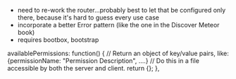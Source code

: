 

* need to re-work the router...probably best to let that be configured only there, because it's hard to guess every use case
* incorporate a better Error pattern (like the one in the Discover Meteor book)
* requires bootbox, bootstrap


availablePermissions: function() {
		// Return an object of key/value pairs, like:  {permissionName: "Permission Description", ....}
		// Do this in a file accessible by both the server and client.
		return {};
	},


